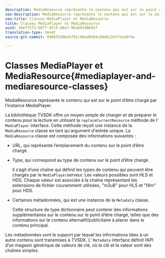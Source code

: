 ```yaml
---
description: MediaResource représente le contenu qui est sur le point d’être chargé par l’instance MediaPlayer.
seo-description: MediaResource représente le contenu qui est sur le point d’être chargé par l’instance MediaPlayer.
seo-title: Classes MediaPlayer et MediaResource
title: Classes MediaPlayer et MediaResource
uuid: 36ef75f3-08f7-4fc5-88a7-9bab9198b917
translation-type: tm+mt
source-git-commit: 040655d8ba5f91c98ed0584c08db226ffe1e0f4e

---
```



# Classes MediaPlayer et MediaResource{#mediaplayer-and-mediaresource-classes}

MediaResource représente le contenu qui est sur le point d’être chargé par l’instance MediaPlayer.

<!--<a id="section_B09A012C97454AF58CE2269B800D8027"></a>-->

La bibliothèque TVSDK offre un moyen simple de charger et de préparer le contenu pour la lecture en utilisant la `replaceCurrentResource` méthode de l’ `MediaPlayer` interface. Cette méthode reçoit une instance de la `MediaResource` classe en tant qu&#39;argument d&#39;entrée unique. La `MediaResource` classe est composée des informations suivantes :

* URL, qui représente l’emplacement du contenu sur le point d’être chargé.
* Type, qui correspond au type de contenu sur le point d’être chargé.

   Il s’agit d’une chaîne qui définit les types de contenu qui peuvent être chargés par le `MediaPlayer`serveur. Les valeurs possibles sont HLS et HDS. Chaque valeur est associée à la chaîne représentant les extensions de fichier couramment utilisées, &quot;m3u8&quot; pour HLS et &quot;f4m&quot; pour HDS.
* Certaines métadonnées, qui est une instance de la `Metadata` classe.

   Cette structure de type dictionnaire peut contenir des informations supplémentaires sur le contenu sur le point d’être chargé, telles que des informations sur le contenu alternatif/publicitaire à placer dans le contenu principal.

Les métadonnées sont le support par lequel les informations liées à un autre contenu sont transmises à TVSDK. L’ `Metadata` interface définit l’API d’un magasin générique de valeurs de clé, où la clé et la valeur sont des chaînes simples.
